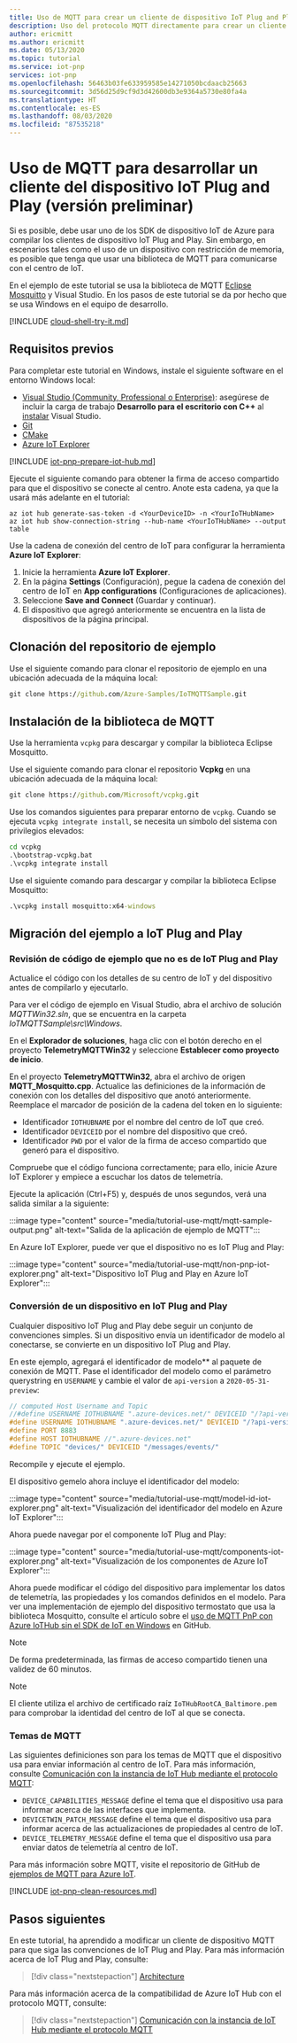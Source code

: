 ```yaml
---
title: Uso de MQTT para crear un cliente de dispositivo IoT Plug and Play (versión preliminar) | Microsoft Docs
description: Uso del protocolo MQTT directamente para crear un cliente de dispositivo IoT Plug and Play (versión preliminar) sin usar los SDK de dispositivo IoT de Azure
author: ericmitt
ms.author: ericmitt
ms.date: 05/13/2020
ms.topic: tutorial
ms.service: iot-pnp
services: iot-pnp
ms.openlocfilehash: 56463b03fe633959585e14271050bcdaacb25663
ms.sourcegitcommit: 3d56d25d9cf9d3d42600db3e9364a5730e80fa4a
ms.translationtype: HT
ms.contentlocale: es-ES
ms.lasthandoff: 08/03/2020
ms.locfileid: "87535218"
---
```

# <a name="use-mqtt-to-develop-an-iot-plug-and-play-preview-device-client"></a>Uso de MQTT para desarrollar un cliente del dispositivo IoT Plug and Play (versión preliminar)

Si es posible, debe usar uno de los SDK de dispositivo IoT de Azure para compilar los clientes de dispositivo IoT Plug and Play. Sin embargo, en escenarios tales como el uso de un dispositivo con restricción de memoria, es posible que tenga que usar una biblioteca de MQTT para comunicarse con el centro de IoT.

En el ejemplo de este tutorial se usa la biblioteca de MQTT [Eclipse Mosquitto](http://mosquitto.org/) y Visual Studio. En los pasos de este tutorial se da por hecho que se usa Windows en el equipo de desarrollo.

[!INCLUDE [cloud-shell-try-it.md](../../includes/cloud-shell-try-it.md)]

## <a name="prerequisites"></a>Requisitos previos

Para completar este tutorial en Windows, instale el siguiente software en el entorno Windows local:

* [Visual Studio (Community, Professional o Enterprise)](https://visualstudio.microsoft.com/downloads/): asegúrese de incluir la carga de trabajo **Desarrollo para el escritorio con C++** al [instalar](https://docs.microsoft.com/cpp/build/vscpp-step-0-installation?view=vs-2019) Visual Studio.
* [Git](https://git-scm.com/download/)
* [CMake](https://cmake.org/download/)
* [Azure IoT Explorer](howto-install-iot-explorer.md)

[!INCLUDE [iot-pnp-prepare-iot-hub.md](../../includes/iot-pnp-prepare-iot-hub.md)]

Ejecute el siguiente comando para obtener la firma de acceso compartido para que el dispositivo se conecte al centro. Anote esta cadena, ya que la usará más adelante en el tutorial:

```azurecli-interactive
az iot hub generate-sas-token -d <YourDeviceID> -n <YourIoTHubName>
az iot hub show-connection-string --hub-name <YourIoTHubName> --output table
```

Use la cadena de conexión del centro de IoT para configurar la herramienta **Azure IoT Explorer**:

1. Inicie la herramienta **Azure IoT Explorer**.
1. En la página **Settings** (Configuración), pegue la cadena de conexión del centro de IoT en **App configurations** (Configuraciones de aplicaciones).
1. Seleccione **Save and Connect** (Guardar y continuar).
1. El dispositivo que agregó anteriormente se encuentra en la lista de dispositivos de la página principal.

## <a name="clone-sample-repo"></a>Clonación del repositorio de ejemplo

Use el siguiente comando para clonar el repositorio de ejemplo en una ubicación adecuada de la máquina local:

```cmd
git clone https://github.com/Azure-Samples/IoTMQTTSample.git
```

## <a name="install-mqtt-library"></a>Instalación de la biblioteca de MQTT

Use la herramienta `vcpkg` para descargar y compilar la biblioteca Eclipse Mosquitto.

Use el siguiente comando para clonar el repositorio **Vcpkg** en una ubicación adecuada de la máquina local:

```cmd
git clone https://github.com/Microsoft/vcpkg.git
```

Use los comandos siguientes para preparar entorno de `vcpkg`. Cuando se ejecuta `vcpkg integrate install`, se necesita un símbolo del sistema con privilegios elevados:

```cmd
cd vcpkg
.\bootstrap-vcpkg.bat
.\vcpkg integrate install
```

Use el siguiente comando para descargar y compilar la biblioteca Eclipse Mosquitto:

```cmd
.\vcpkg install mosquitto:x64-windows
```

## <a name="migrate-the-sample-to-iot-plug-and-play"></a>Migración del ejemplo a IoT Plug and Play

### <a name="review-the-non-iot-plug-and-play-sample-code"></a>Revisión de código de ejemplo que no es de IoT Plug and Play

Actualice el código con los detalles de su centro de IoT y del dispositivo antes de compilarlo y ejecutarlo.

Para ver el código de ejemplo en Visual Studio, abra el archivo de solución *MQTTWin32.sln*, que se encuentra en la carpeta *IoTMQTTSample\src\Windows*.

En el **Explorador de soluciones**, haga clic con el botón derecho en el proyecto **TelemetryMQTTWin32** y seleccione **Establecer como proyecto de inicio**.

En el proyecto **TelemetryMQTTWin32**, abra el archivo de origen **MQTT_Mosquitto.cpp**. Actualice las definiciones de la información de conexión con los detalles del dispositivo que anotó anteriormente. Reemplace el marcador de posición de la cadena del token en lo siguiente:

* Identificador `IOTHUBNAME` por el nombre del centro de IoT que creó.
* Identificador `DEVICEID` por el nombre del dispositivo que creó.
* Identificador `PWD` por el valor de la firma de acceso compartido que generó para el dispositivo.

Compruebe que el código funciona correctamente; para ello, inicie Azure IoT Explorer y empiece a escuchar los datos de telemetría.

Ejecute la aplicación (Ctrl+F5) y, después de unos segundos, verá una salida similar a la siguiente:

:::image type="content" source="media/tutorial-use-mqtt/mqtt-sample-output.png" alt-text="Salida de la aplicación de ejemplo de MQTT":::

En Azure IoT Explorer, puede ver que el dispositivo no es IoT Plug and Play:

:::image type="content" source="media/tutorial-use-mqtt/non-pnp-iot-explorer.png" alt-text="Dispositivo IoT Plug and Play en Azure IoT Explorer":::

### <a name="make-the-device-an-iot-plug-and-play-device"></a>Conversión de un dispositivo en IoT Plug and Play

Cualquier dispositivo IoT Plug and Play debe seguir un conjunto de convenciones simples. Si un dispositivo envía un identificador de modelo al conectarse, se convierte en un dispositivo IoT Plug and Play.

En este ejemplo, agregará el identificador de modelo** al paquete de conexión de MQTT. Pase el identificador del modelo como el parámetro querystring en `USERNAME` y cambie el valor de `api-version` a `2020-05-31-preview`:

```c
// computed Host Username and Topic
//#define USERNAME IOTHUBNAME ".azure-devices.net/" DEVICEID "/?api-version=2018-06-30"
#define USERNAME IOTHUBNAME ".azure-devices.net/" DEVICEID "/?api-version=2020-05-31-preview&model-id=dtmi:com:example:Thermostat;1"
#define PORT 8883
#define HOST IOTHUBNAME //".azure-devices.net"
#define TOPIC "devices/" DEVICEID "/messages/events/"
```

Recompile y ejecute el ejemplo.

El dispositivo gemelo ahora incluye el identificador del modelo:

:::image type="content" source="media/tutorial-use-mqtt/model-id-iot-explorer.png" alt-text="Visualización del identificador del modelo en Azure IoT Explorer":::

Ahora puede navegar por el componente IoT Plug and Play:

:::image type="content" source="media/tutorial-use-mqtt/components-iot-explorer.png" alt-text="Visualización de los componentes de Azure IoT Explorer":::

Ahora puede modificar el código del dispositivo para implementar los datos de telemetría, las propiedades y los comandos definidos en el modelo. Para ver una implementación de ejemplo del dispositivo termostato que usa la biblioteca Mosquitto, consulte el artículo sobre el [uso de MQTT PnP con Azure IoTHub sin el SDK de IoT en Windows](https://github.com/Azure-Samples/IoTMQTTSample/tree/master/src/Windows/PnPMQTTWin32) en GitHub.

> [!NOTE]
> De forma predeterminada, las firmas de acceso compartido tienen una validez de 60 minutos.

> [!NOTE]
>El cliente utiliza el archivo de certificado raíz `IoTHubRootCA_Baltimore.pem` para comprobar la identidad del centro de IoT al que se conecta.

### <a name="mqtt-topics"></a>Temas de MQTT

Las siguientes definiciones son para los temas de MQTT que el dispositivo usa para enviar información al centro de IoT. Para más información, consulte [Comunicación con la instancia de IoT Hub mediante el protocolo MQTT](../iot-hub/iot-hub-mqtt-support.md):

* `DEVICE_CAPABILITIES_MESSAGE` define el tema que el dispositivo usa para informar acerca de las interfaces que implementa.
* `DEVICETWIN_PATCH_MESSAGE` define el tema que el dispositivo usa para informar acerca de las actualizaciones de propiedades al centro de IoT.
* `DEVICE_TELEMETRY_MESSAGE` define el tema que el dispositivo usa para enviar datos de telemetría al centro de IoT.

Para más información sobre MQTT, visite el repositorio de GitHub de [ejemplos de MQTT para Azure IoT](https://github.com/Azure-Samples/IoTMQTTSample/).

[!INCLUDE [iot-pnp-clean-resources.md](../../includes/iot-pnp-clean-resources.md)]

## <a name="next-steps"></a>Pasos siguientes

En este tutorial, ha aprendido a modificar un cliente de dispositivo MQTT para que siga las convenciones de IoT Plug and Play. Para más información acerca de IoT Plug and Play, consulte:

> [!div class="nextstepaction"]
> [Architecture](concepts-architecture.md)

Para más información acerca de la compatibilidad de Azure IoT Hub con el protocolo MQTT, consulte:

> [!div class="nextstepaction"]
> [Comunicación con la instancia de IoT Hub mediante el protocolo MQTT](../iot-hub/iot-hub-mqtt-support.md)
